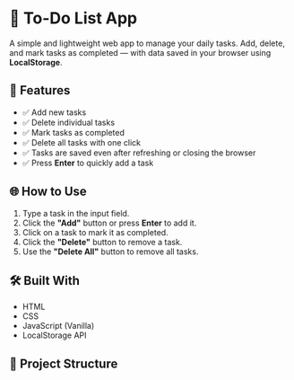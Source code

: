 # 📝 To-Do List App

A simple and lightweight web app to manage your daily tasks. Add, delete, and mark tasks as completed — with data saved in your browser using **LocalStorage**.

## 🚀 Features

- ✅ Add new tasks
- ✅ Delete individual tasks
- ✅ Mark tasks as completed
- ✅ Delete all tasks with one click
- ✅ Tasks are saved even after refreshing or closing the browser
- ✅ Press **Enter** to quickly add a task

## 🌐 How to Use

1. Type a task in the input field.
2. Click the **"Add"** button or press **Enter** to add it.
3. Click on a task to mark it as completed.
4. Click the **"Delete"** button to remove a task.
5. Use the **"Delete All"** button to remove all tasks.

## 🛠️ Built With

- HTML
- CSS
- JavaScript (Vanilla)
- LocalStorage API

## 📁 Project Structure

